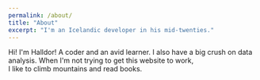 ```yaml
---
permalink: /about/
title: "About"
excerpt: "I'm an Icelandic developer in his mid-twenties."
---
```


Hi! I'm Halldor! 
A coder and an avid learner. 
I also have a big crush on data analysis.
When I'm not trying to get this website to work,  
I like to climb mountains and read books. 